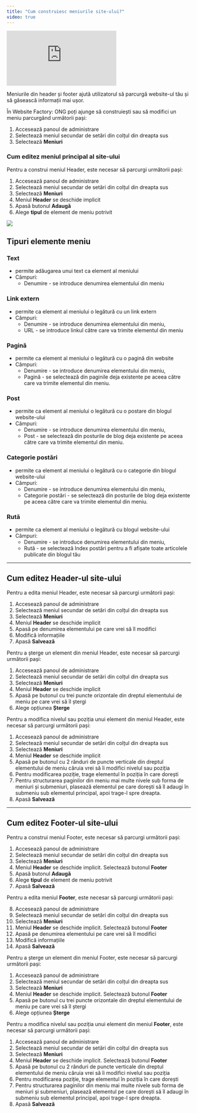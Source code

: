 ```yaml
---
title: "Cum construiesc meniurile site-ului?"
video: true
---
```


<div class="aspect-w-16 aspect-h-9">
  <iframe src="https://www.youtube.com/embed/DZx1QC1BVAU" frameborder="0" allow="accelerometer; autoplay; clipboard-write; encrypted-media; gyroscope; picture-in-picture" allowfullscreen></iframe>
</div>

Meniurile din header și footer ajută utilizatorul să parcurgă website-ul
tău și să găsească informații mai ușor.

În Website Factory: ONG poți ajunge să construiești sau să modifici un
meniu parcurgând următorii pași:

1)  Accesează panoul de administrare
2)  Selectează meniul secundar de setări din colțul din dreapta sus
3)  Selectează **Meniuri**

### Cum editez meniul principal al site-ului

Pentru a construi meniul Header, este necesar să parcurgi următorii
pași:

1)  Accesează panoul de administrare
2)  Selectează meniul secundar de setări din colțul din dreapta sus
3)  Selectează **Meniuri**
4)  Meniul **Header** se deschide implicit
5)  Apasă butonul **Adaugă**
6)  Alege **tipul** de element de meniu potrivit

<a href="/build/help/001.png">
    <img src="/build/help/001.png" />
</a>

## Tipuri elemente meniu

### Text

- permite adăugarea unui text ca element al meniului
- Câmpuri:
  - Denumire - se introduce denumirea elementului din meniu

### Link extern

- permite ca element al meniului o legătură cu un link extern
- Câmpuri:
  - Denumire - se introduce denumirea elementului din meniu,
  - URL - se introduce linkul către care va trimite elementul din meniu

### Pagină

- permite ca element al meniului o legătură cu o pagină din website
- Câmpuri:
  - Denumire - se introduce denumirea elementului din meniu,
  - Pagină - se selectează din paginile deja existente pe aceea către
  care va trimite elementul din meniu.

### Post

- permite ca element al meniului o legătură cu o postare din blogul
  website-ului
- Câmpuri:
  - Denumire - se introduce denumirea elementului din meniu,
  - Post - se selectează din posturile de blog deja existente pe aceea
  către care va trimite elementul din meniu.

### Categorie postări

- permite ca element al meniului o legătură cu o categorie din blogul
  website-ului
- Câmpuri:
  - Denumire - se introduce denumirea elementului din meniu,
  - Categorie postări - se selectează din posturile de blog deja
  existente pe aceea către care va trimite elementul din meniu.

### Rută

- permite ca element al meniului o legătură cu blogul website-ului
- Câmpuri:
  - Denumire - se introduce denumirea elementului din meniu,
  - Rută - se selectează Index postări pentru a fi afișate toate
  articolele publicate din blogul tău

---

## Cum editez Header-ul site-ului

Pentru a edita meniul Header, este necesar să parcurgi următorii pași:

1)  Accesează panoul de administrare
2)  Selectează meniul secundar de setări din colțul din dreapta sus
3)  Selectează **Meniuri**
4)  Meniul **Header** se deschide implicit
5)  Apasă pe denumirea elementului pe care vrei să îl modifici
6)  Modifică informațiile
7)  Apasă **Salvează**

Pentru a șterge un element din meniul Header, este necesar să parcurgi
următorii pași:

1)  Accesează panoul de administrare
2)  Selectează meniul secundar de setări din colțul din dreapta sus
3)  Selectează **Meniuri**
4)  Meniul **Header** se deschide implicit
5)  Apasă pe butonul cu trei puncte orizontale din dreptul elementului
    de meniu pe care vrei să îl ștergi
6)  Alege opțiunea **Șterge**

Pentru a modifica nivelul sau poziția unui element din meniul Header,
este necesar să parcurgi următorii pași:

1)  Accesează panoul de administrare
2)  Selectează meniul secundar de setări din colțul din dreapta sus
3)  Selectează **Meniuri**
4)  Meniul **Header** se deschide implicit
5)  Apasă pe butonul cu 2 rânduri de puncte verticale din dreptul
    elementului de meniu căruia vrei să îi modifici nivelul sau
    poziția
6)  Pentru modificarea poziție, trage elementul în poziția în care
    dorești
7)  Pentru structurarea paginilor din meniu mai multe nivele sub forma
    de meniuri și submeniuri, plasează elementul pe care dorești să îl
    adaugi în submeniu sub elementul principal, apoi trage-l spre
    dreapta.
8)  Apasă **Salvează**

---

## Cum editez Footer-ul site-ului

Pentru a construi meniul Footer, este necesar să parcurgi următorii
pași:

1)  Accesează panoul de administrare
2)  Selectează meniul secundar de setări din colțul din dreapta sus
3)  Selectează **Meniuri**
4)  Meniul **Header** se deschide implicit. Selectează butonul **Footer**
5)  Apasă butonul **Adaugă**
6)  Alege **tipul** de element de meniu potrivit
7)  Apasă **Salvează**

Pentru a edita meniul **Footer**, este necesar să parcurgi următorii
pași:

8)  Accesează panoul de administrare
9)  Selectează meniul secundar de setări din colțul din dreapta sus
10) Selectează **Meniuri**
11) Meniul **Header** se deschide implicit. Selectează butonul
    **Footer**
12) Apasă pe denumirea elementului pe care vrei să îl modifici
13) Modifică informațiile
14) Apasă **Salvează**

Pentru a șterge un element din meniul Footer, este necesar să parcurgi
următorii pași:

1)  Accesează panoul de administrare
2)  Selectează meniul secundar de setări din colțul din dreapta sus
3)  Selectează **Meniuri**
4)  Meniul **Header** se deschide implicit. Selectează butonul **Footer**
5)  Apasă pe butonul cu trei puncte orizontale din dreptul elementului
    de meniu pe care vrei să îl ștergi
6)  Alege opțiunea **Șterge**

Pentru a modifica nivelul sau poziția unui element din meniul
**Footer**, este necesar să parcurgi următorii pași:

1)  Accesează panoul de administrare
2)  Selectează meniul secundar de setări din colțul din dreapta sus
3)  Selectează **Meniuri**
4)  Meniul **Header** se deschide implicit. Selectează butonul **Footer**
5)  Apasă pe butonul cu 2 rânduri de puncte verticale din dreptul
    elementului de meniu căruia vrei să îi modifici nivelul sau poziția
6)  Pentru modificarea poziție, trage elementul în poziția în care dorești
7)  Pentru structurarea paginilor din meniu mai multe nivele sub forma
    de meniuri și submeniuri, plasează elementul pe care dorești să îl
    adaugi în submeniu sub elementul principal, apoi trage-l spre dreapta.
8)  Apasă **Salvează**
